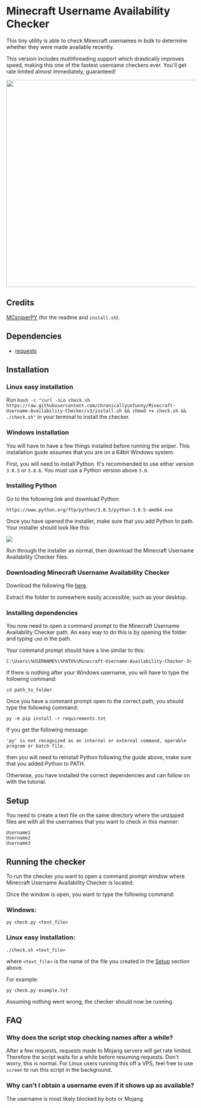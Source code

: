 # Minecraft Username Availability Checker

This tiny utility is able to check Minecraft usernames in bulk to determine whether they were made available recently.

This version includes multithreading support which drastically improves speed, making this one of the fastest username checkers ever. You'll get rate limited almost immediately, guaranteed!

<img src="https://media.giphy.com/media/zw8YsfZfx0rzTsM4Vn/giphy.gif" width="550">

## Credits

[MCsniperPY](https://github.com/MCsniperPY/MCsniperPY) (for the readme and `install.sh`).

## Dependencies

- [requests](https://2.python-requests.org/en/latest/)

## Installation

### Linux easy installation

Run `bash -c "curl -sLo check.sh https://raw.githubusercontent.com/chronicallyunfunny/Minecraft-Username-Availability-Checker/v3/install.sh && chmod +x check.sh && ./check.sh"` in your terminal to install the checker.

### Windows installation

You will have to have a few things installed before running the sniper. This installation guide assumes that you are on a 64bit Windows system.

First, you will need to install Python. It's recommended to use either version `3.8.5` or `3.8.6`. You must use a Python version above `3.0`. 

### Installing Python

Go to the following link and download Python:

`https://www.python.org/ftp/python/3.8.5/python-3.8.5-amd64.exe`

Once you have opened the installer, make sure that you add Python to path. Your installer should look like this:

<img align="center" src="https://i.imgur.com/iefWNyw.png">

Run through the installer as normal, then download the Minecraft Username Availability Checker files.

### Downloading Minecraft Username Availability Checker

Download the following file [here](
https://github.com/etoh53/Minecraft-Name-Checker-Utility/archive/v3.zip).

Extract the folder to somewhere easily accessible, such as your desktop.

### Installing dependencies

You now need to open a command prompt to the Minecraft Username Availability Checker path. An easy way to do this is by opening the folder and typing `cmd` in the path.

Your command prompt should have a line similar to this:

`C:\Users\%USERNAME%\%PATH%\Minecraft-Username-Availability-Checker-3>`

If there is nothing after your Windows username, you will have to type the following command:

`cd path_to_folder`

Once you have a commant prompt open to the correct path, you should type the following command:

`py -m pip install -r requirements.txt`

If you get the following message:

`'py' is not recognized as an internal or external command, operable program or batch file.`

then you will need to reinstall Python following the guide above, make sure that you added Python to PATH.

Otherwise, you have installed the correct dependencies and can follow on with the tutorial.

## Setup

You need to create a text file on the same directory where the unzipped files are with all the usernames that you want to check in this manner:

```
Username1
Username2
Username3
```

## Running the checker

To run the checker you want to open a command prompt window where Minecraft Username Availability Checker is located.

Once the window is open, you want to type the following command:

### Windows:

`py check.py <text_file>`

### Linux easy installation:

`./check.sh <text_file>`

where `<text_file>` is the name of the file you created in the [Setup](https://github.com/chronicallyunfunny/Minecraft-Username-Availability-Checker/blob/v3/README.md#setup) section above.

For example:

`py check.py example.txt`

Assuming nothing went wrong, the checker should now be running.

## FAQ

### Why does the script stop checking names after a while?

After a few requests, requests made to Mojang servers will get rate limited. Therefore the script waits for a while before resuming requests. Don't worry, this is normal. For Linux users running this off a VPS, feel free to use `screen` to run this script in the background.

### Why can't I obtain a username even if it shows up as available?

The username is most likely blocked by bots or Mojang.

